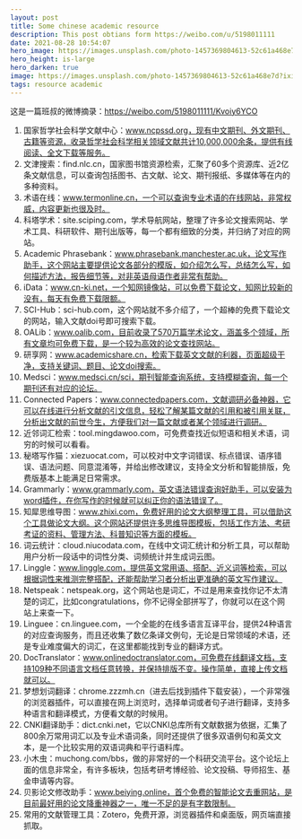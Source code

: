 ```yaml
---
layout: post
title: Some chinese academic resource
description: This post obtians form https://weibo.com/u/5198011111
date: 2021-08-28 10:54:07
hero_image: https://images.unsplash.com/photo-1457369804613-52c61a468e7d?ixid=MnwxMjA3fDB8MHxwaG90by1wYWdlfHx8fGVufDB8fHx8&ixlib=rb-1.2.1&auto=format&fit=crop&w=750&q=80
hero_height: is-large
hero_darken: true
image: https://images.unsplash.com/photo-1457369804613-52c61a468e7d?ixid=MnwxMjA3fDB8MHxwaG90by1wYWdlfHx8fGVufDB8fHx8&ixlib=rb-1.2.1&auto=format&fit=crop&w=750&q=80
tags: resource academic
---
```


这是一篇班叔的微博摘录：https://weibo.com/5198011111/Kvoiy6YCO

1. 国家哲学社会科学文献中心：www.ncpssd.org，现有中文期刊、外文期刊、古籍等资源，收录哲学社会科学相关领域文献共计10,000,000余条，提供有线阅读、全文下载等服务。
2. 文津搜索：find.nlc.cn，国家图书馆资源检索，汇聚了60多个资源库、近2亿条文献信息，可以查询包括图书、古文献、论文、期刊报纸、多媒体等在内的多种资料。
3. 术语在线：www.termonline.cn，一个可以查询专业术语的在线网站，非常权威，内容更新也很及时。
4. 科塔学术：site.sciping.com，学术导航网站，整理了许多论文搜索网站、学术工具、科研软件、期刊出版等，每一个都有细致的分类，并归纳了对应的网站。
5. Academic Phrasebank：www.phrasebank.manchester.ac.uk，论文写作助手，这个网站主要提供论文各部分的模版，如介绍怎么写，总结怎么写，如何描述方法，报告细节等，对非英语母语作者非常有帮助。
6. iData：www.cn-ki.net，一个知网镜像站，可以免费下载论文，知网比较新的没有，每天有免费下载限额。
7. SCI-Hub：sci-hub.com，这个网站就不多介绍了，一个超棒的免费下载论文的网站，输入文献doi号即可搜索下载。
8. OALib：www.oalib.com，目前收录了570万篇学术论文，涵盖多个领域，所有文章均可免费下载，是一个较为高效的论文查找网站。
9. 研享网：www.academicshare.cn，检索下载英文文献的利器，页面超级干净，支持关键词、题目、论文doi搜索。
10. Medsci：www.medsci.cn/sci，期刊智能查询系统，支持模糊查询，每一个期刊还有对应的论坛。
11. Connected Papers：www.connectedpapers.com，文献调研必备神器，它可以在线进行分析文献的引文信息，轻松了解某篇文献的引用和被引用关联，分析出文献的前世今生，方便我们对一篇文献或者某个领域进行调研。
12. 近邻词汇检索：tool.mingdawoo.com，可免费查找近似短语和相关术语，词穷的时候可以看看。
13. 秘塔写作猫：xiezuocat.com，可以校对中文字词错误、标点错误、语序错误、语法问题、同意混淆等，并给出修改建议，支持全文分析和智能排版，免费版基本上能满足日常需求。
14. Grammarly：www.grammarly.com，英文语法错误查询好助手，可以安装为word插件，在你写作的时候就可以纠正你的语法错误了。
15. 知犀思维导图：www.zhixi.com，免费好用的论文大纲整理工具，可以借助这个工具做论文大纲。这个网站还提供许多思维导图模板，包括工作方法、考研考证的资料、管理方法、科普知识等方面的模板。
16. 词云统计：cloud.niucodata.com，在线中文词汇统计和分析工具，可以帮助用户分析一段话中的词性分类、词频统计并生成词云图。
17. Linggle：www.linggle.com，提供英文常用语、搭配、近义词等检索，可以根据词性来推测完整搭配，还能帮助学习者分析出更准确的英文写作建议。
18. Netspeak：netspeak.org，这个网站也是词汇，不过是用来查找你记不太清楚的词汇，比如congratulations，你不记得全部拼写了，你就可以在这个网站上来查一下。
19. Linguee：cn.linguee.com，一个全能的在线多语言互译平台，提供24种语言的对应查询服务，而且还收集了数亿条译文例句，无论是日常领域的术语，还是专业难度偏大的词汇，在这里都能找到专业的翻译方式。
20. DocTranslator：www.onlinedoctranslator.com，可免费在线翻译文档，支持109种不同语言文档任意转换，并保持排版不变。操作简单，直接上传文档就可以。
21. 梦想划词翻译：chrome.zzzmh.cn（进去后找到插件下载安装），一个非常强的浏览器插件，可以直接在网上浏览时，选择单词或者句子进行翻译，支持多种语言和翻译模式，方便看文献的时候用。
22. CNKI翻译助手：dict.cnki.net，它以CNKI总库所有文献数据为依据，汇集了800余万常用词汇以及专业术语词条，同时还提供了很多双语例句和英文文本，是一个比较实用的双语词典和平行语料库。
23. 小木虫：muchong.com/bbs，做的非常好的一个科研交流平台。这个论坛上面的信息非常全，有许多板块，包括考研考博经验、论文投稿、导师招生、基金申请等内容。
24. 贝影论文修改助手：www.beiying.online，首个免费的智能论文去重网站，是目前最好用的论文降重神器之一，唯一不足的是有字数限制。
25. 常用的文献管理工具：Zotero，免费开源，浏览器插件和桌面版，网页端直接抓取。
